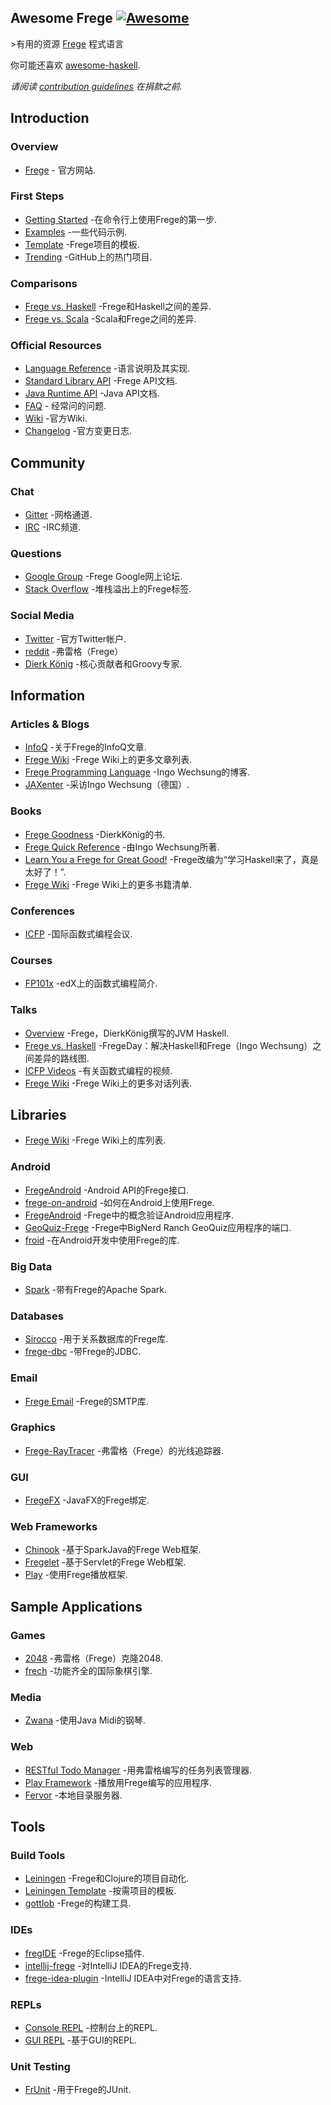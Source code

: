 <div class="github-widget" data-repo="sfischer13/awesome-frege"></div>
<script async src="https://pagead2.googlesyndication.com/pagead/js/adsbygoogle.js"></script><ins class="adsbygoogle" style="display:block" data-ad-client="ca-pub-6890694312814945" data-ad-slot="5473692530" data-ad-format="auto"  data-full-width-responsive="true"></ins>
<!--lint disable double-link-->

## Awesome Frege [![Awesome](https://awesome.re/badge.svg)](https://awesome.re)

&gt;有用的资源 [Frege](https://github.com/Frege/frege) 程式语言

你可能还喜欢 [awesome-haskell](https://github.com/krispo/awesome-haskell).

*请阅读 [contribution guidelines](https://github.com/sfischer13/awesome-frege/blob/master/contributing.md) 在捐款之前.*


<!-- START doctoc generated TOC please keep comment here to allow auto update -->
<!-- DON'T EDIT THIS SECTION, INSTEAD RE-RUN doctoc TO UPDATE -->


<!-- END doctoc generated TOC please keep comment here to allow auto update -->

## Introduction

### Overview

- [Frege](https://github.com/Frege/frege) - 官方网站.

### First Steps

- [Getting Started](https://github.com/Frege/frege/wiki/Getting-Started) -在命令行上使用Frege的第一步.
- [Examples](https://github.com/Frege/frege/tree/master/examples) -一些代码示例.
- [Template](https://github.com/tfausak/fregexample) -Frege项目的模板.
- [Trending](https://github.com/trending?l=frege) -GitHub上的热门项目.

### Comparisons

- [Frege vs. Haskell](https://github.com/Frege/frege/wiki/Differences-between-Frege-and-Haskell) -Frege和Haskell之间的差异.
- [Frege vs. Scala](https://stackoverflow.com/questions/17905322/what-are-the-main-differences-between-scala-and-frege-in-programming-paradigms) -Scala和Frege之间的差异.

### Official Resources

- [Language Reference](http://www.frege-lang.org/doc/Language.pdf) -语言说明及其实现.
- [Standard Library API](http://www.frege-lang.org/doc/fregedoc.html) -Frege API文档.
- [Java Runtime API](http://www.frege-lang.org/doc/index.html) -Java API文档.
- [FAQ](https://github.com/Frege/frege/wiki/Frequently-Asked-Questions) - 经常问的问题.
- [Wiki](https://github.com/Frege/frege/wiki) -官方Wiki.
- [Changelog](https://github.com/Frege/frege/wiki/New-or-Changed-Features) -官方变更日志.

## Community

### Chat

- [Gitter](https://gitter.im/Frege/frege) -网格通道.
- [IRC](https://webchat.freenode.net/?channels=%23frege) -IRC频道.

### Questions

- [Google Group](https://groups.google.com/forum/#!forum/frege-programming-language) -Frege Google网上论坛.
- [Stack Overflow](https://stackoverflow.com/questions/tagged/frege) -堆栈溢出上的Frege标签.

### Social Media

- [Twitter](https://twitter.com/fregelang) -官方Twitter帐户.
- [reddit](https://www.reddit.com/r/frege/) -弗雷格（Frege）
- [Dierk König](https://twitter.com/mittie) -核心贡献者和Groovy专家.

## Information

### Articles & Blogs

- [InfoQ](https://www.infoq.com/news/2015/08/frege-haskell-for-jvm) -关于Frege的InfoQ文章.
- [Frege Wiki](https://github.com/Frege/frege/wiki/Articles) -Frege Wiki上的更多文章列表.
- [Frege Programming Language](http://fregepl.blogspot.com) -Ingo Wechsung的博客.
- [JAXenter](https://jaxenter.de/frege-haskell-jvm-54617) -采访Ingo Wechsung（德国）.

### Books

- [Frege Goodness](https://www.gitbook.com/book/dierk/fregegoodness/details) -DierkKönig的书.
- [Frege Quick Reference](https://www.gitbook.com/book/ingo60/frege-quick-reference/details) -由Ingo Wechsung所著.
- [Learn You a Frege for Great Good!](https://github.com/y-taka-23/learn-you-a-frege) -Frege改编为“学习Haskell来了，真是太好了！”.
- [Frege Wiki](https://github.com/Frege/frege/wiki/Books) -Frege Wiki上的更多书籍清单.

### Conferences

- [ICFP](http://www.icfpconference.org/) -国际函数式编程会议.

### Courses

- [FP101x](https://www.edx.org/course/introduction-functional-programming-delftx-fp101x-0) -edX上的函数式编程简介.

### Talks

- [Overview](https://www.youtube.com/watch?v=1P1-HXNfFPc) -Frege，DierkKönig撰写的JVM Haskell.
- [Frege vs. Haskell](https://www.youtube.com/watch?v=o2qwNlVeyA4) -FregeDay：解决Haskell和Frege（Ingo Wechsung）之间差异的路线图.
- [ICFP Videos](https://www.youtube.com/channel/UCwRL68qZFfub1Ep1EScfmBw) -有关函数式编程的视频.
- [Frege Wiki](https://github.com/Frege/frege/wiki/Talks) -Frege Wiki上的更多对话列表.

## Libraries

- [Frege Wiki](https://github.com/Frege/frege/wiki/Libraries) -Frege Wiki上的库列表.

### Android

- [FregeAndroid](https://github.com/trilogysci/FregeAndroid) -Android API的Frege接口.
- [frege-on-android](https://github.com/ppelleti/frege-on-android) -如何在Android上使用Frege.
- [FregeAndroid](https://github.com/mchav/FregeAndroid) -Frege中的概念验证Android应用程序.
- [GeoQuiz-Frege](https://github.com/mchav/GeoQuiz-Frege) -Frege中BigNerd Ranch GeoQuiz应用程序的端口.
- [froid](https://github.com/mchav/froid) -在Android开发中使用Frege的库.

### Big Data

- [Spark](https://github.com/sw1sh/frege-spark) -带有Frege的Apache Spark.

### Databases

- [Sirocco](https://github.com/fregelab/sirocco) -用于关系数据库的Frege库.
- [frege-dbc](https://github.com/DellCliff/frege-dbc) -带Frege的JDBC.

### Email

- [Frege Email](https://github.com/y-taka-23/frege-email) -Frege的SMTP库.

### Graphics

- [Frege-RayTracer](https://github.com/mchav/Frege-RayTracer) -弗雷格（Frege）的光线追踪器.

### GUI

- [FregeFX](https://github.com/Frege/FregeFX) -JavaFX的Frege绑定.

### Web Frameworks

- [Chinook](https://github.com/fregelab/chinook) -基于SparkJava的Frege Web框架.
- [Fregelet](https://github.com/mmhelloworld/fregelet) -基于Servlet的Frege Web框架.
- [Play](https://github.com/mmhelloworld/hello-play-frege) -使用Frege播放框架.

## Sample Applications

### Games

- [2048](https://github.com/tfausak/fr2048) -弗雷格（Frege）克隆2048.
- [frech](https://github.com/Ingo60/frech) -功能齐全的国际象棋引擎.

### Media

- [Zwana](https://github.com/mchav/Zwana) -使用Java Midi的钢琴.

### Web

- [RESTful Todo Manager](https://github.com/y-taka-23/restful-todo) -用弗雷格编写的任务列表管理器.
- [Play Framework](https://github.com/mmhelloworld/hello-play-frege) -播放用Frege编写的应用程序.
- [Fervor](https://github.com/mchav/fervor) -本地目录服务器.

## Tools

### Build Tools

- [Leiningen](http://leiningen.org/) -Frege和Clojure的项目自动化.
- [Leiningen Template](https://github.com/Frege/frege-lein-template) -按需项目的模板.
- [gottlob](https://github.com/mchav/gottlob) -Frege的构建工具.

### IDEs

- [fregIDE](https://github.com/Frege/eclipse-plugin/wiki/fregIDE-Tutorial) -Frege的Eclipse插件.
- [intellij-frege](https://github.com/carymrobbins/intellij-frege) -对IntelliJ IDEA的Frege支持.
- [frege-idea-plugin](https://github.com/Dierk/frege-idea-plugin) -IntelliJ IDEA中对Frege的语言支持.

### REPLs

- [Console REPL](https://github.com/Frege/frege-repl) -控制台上的REPL.
- [GUI REPL](https://github.com/Dierk/frepl-gui) -基于GUI的REPL.

### Unit Testing

- [FrUnit](https://github.com/melrief/FrUnit) -用于Frege的JUnit.
